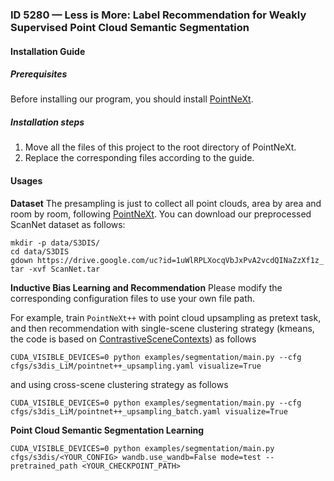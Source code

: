 ### ID 5280 — Less is More: Label Recommendation for Weakly Supervised Point Cloud Semantic Segmentation 

#### Installation Guide

##### Prerequisites

Before installing our program, you should install [PointNeXt](https://github.com/guochengqian/PointNeXt).

##### Installation steps

1. Move all the files of this project to the root directory of PointNeXt.
2. Replace the corresponding files according to the guide.

#### Usages

**Dataset**  The presampling is just to collect all point clouds, area by area and room by room, following [PointNeXt](https://github.com/guochengqian/PointNeXt). You can download our preprocessed ScanNet dataset as follows:

```shell
mkdir -p data/S3DIS/
cd data/S3DIS
gdown https://drive.google.com/uc?id=1uWlRPLXocqVbJxPvA2vcdQINaZzXf1z_
tar -xvf ScanNet.tar
```

**Inductive Bias Learning and Recommendation**  Please modify the corresponding configuration files to use your own file path. 

For example, train `PointNeXt++` with point cloud upsampling as pretext task, and then recommendation with single-scene clustering strategy (kmeans, the code is based on [ContrastiveSceneContexts](https://github.com/facebookresearch/ContrastiveSceneContexts)) as follows

```shell
CUDA_VISIBLE_DEVICES=0 python examples/segmentation/main.py --cfg cfgs/s3dis_LiM/pointnet++_upsampling.yaml visualize=True
```

and using cross-scene clustering strategy as follows

```shell
CUDA_VISIBLE_DEVICES=0 python examples/segmentation/main.py --cfg cfgs/s3dis_LiM/pointnet++_upsampling_batch.yaml visualize=True
```

**Point Cloud Semantic Segmentation Learning** 

```shell
CUDA_VISIBLE_DEVICES=0 python examples/segmentation/main.py cfgs/s3dis/<YOUR_CONFIG> wandb.use_wandb=False mode=test --pretrained_path <YOUR_CHECKPOINT_PATH>
```


